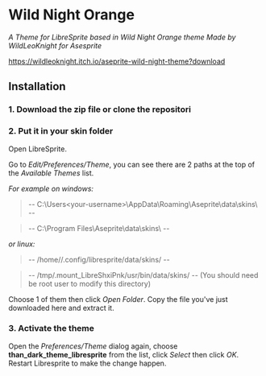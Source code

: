 # Wild Night Orange 
*A Theme for LibreSprite based in Wild Night Orange theme Made by WildLeoKnight for Asesprite*

https://wildleoknight.itch.io/aseprite-wild-night-theme?download

## Installation
### 1. Download the zip file or clone the repositori

### 2. Put it in your skin folder
Open LibreSprite.

Go to *Edit/Preferences/Theme*, you can see there are 2 paths at the top of the *Available Themes* list.

*For example on windows:*

> -- C:\Users\<your-username>\AppData\Roaming\Aseprite\data\skins\ --

> -- C:\Program Files\Aseprite\data\skins\ --

*or linux:*

> -- /home/<your-username>/.config/libresprite/data/skins/ --

> -- /tmp/.mount_LibreShxiPnk/usr/bin/data/skins/ -- (You should need be root user to modify this directory)

Choose 1 of them then click *Open Folder*. Copy the file you've just downloaded here and extract it.

### 3. Activate the theme
Open the *Preferences/Theme* dialog again, choose **than_dark_theme_libresprite** from the list, click *Select* then click *OK*. Restart Libresprite to make the change happen.
